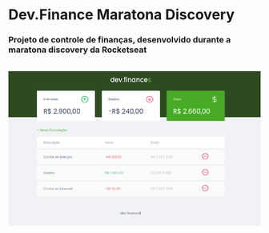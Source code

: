 # Dev.Finance Maratona Discovery

### Projeto de controle de finanças, desenvolvido durante a maratona discovery da Rocketseat
<br />

<img src="./docs/prints/print1.png" alt="Referencia do projeto" />

<br />

